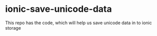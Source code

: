 # ionic-save-unicode-data
This repo has the code, which will help us save unicode data in to ionic storage
